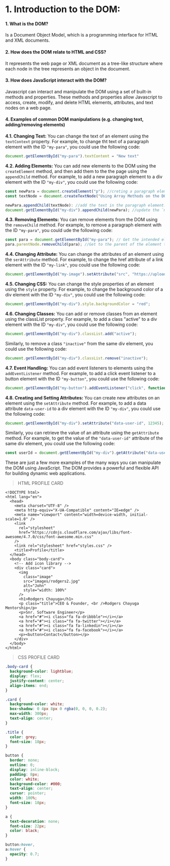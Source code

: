 # 1. Introduction to the DOM:
#### 1. What is the DOM?
Is a Document Object Model, which is a programming interface for HTML and XML documents.

#### 2. How does the DOM relate to HTML and CSS?
It represents the web page or XML document as a tree-like structure where each node in the tree represents an object in the document.

#### 3. How does JavaScript interact with the DOM?
Javascript can interact and manipulate the DOM using a set of built-in methods and properties. These methods and properties allow Javascript to access, create, modify, and delete HTML elements, attributes, and text nodes on a web page. 

#### 4. Examples of common DOM manipulations (e.g. changing text, adding/removing elements)
**4.1. Changing Text:** You can change the text of an element using the `textContext` property.
For example, to change tht text of a paragraph element with the ID `"my-para"`, you could use the following code:

```Javascript
document.getElementById("my-para").textContent = "New text"
```

**4.2. Adding Elements:** You can add new elements to the DOM using the `createElement` method, and then add them to the the page using the `appendChild` method. For example, to add a new paragraph element to a div element with the ID `"my-div"`, you could use the following code:

```Javascript
const newPara = document.createElement("p"); //creting a paragraph element
const textNode = document.createTextNode("Using Array Methods on the DOM in Asynchronous JavaScript."); // add text or paragraph

newPara.appendChild(textNode): //add the text in the paragraph element.
document.getElementById("my-div").appendChild(newPara); //update the `my-div` ID with the new paragaraph.
```

**4.3. Removing Elements:** You can remove elements from the DOM using the `removeChild` method. For example, to remove a paragraph element with the ID `"my-para"`, you could ude the following code: 

```Javascript
const para = document.getElementById("my-para"); // Get the intended element by it's ID name
para.parentNode.removeChild(para); //Get to the parent of the element to be removed, and specify the child to be removed.
```

**4.4. Changing Attribute:** You can change the attributes of an element using the `serAttribute` method. For example, to change the href attribute of a link element with the ID `"my-link"`, you could use the following code:

```Javascript
document.getElementById("my-image").setAttribute("src", "https://upload.wikimedia.org/wikipedia/commons/6/6a/JavaScript-logo.png");
```


**4.5. Changing CSS:** You can change the style properties of an element using the `style` property. For example, to change the background color of a div element with the ID `"my-div"`, you could use the following code:

```Javascript
document.getElementById("my-div").style.backgroundColor = "red";
````

**4.6. Changing Classes:** You can add or remove classes from an element using the classList property. For example, to add a class "active" to a div element with the ID `"my-div"`, you could use the following code:

```Javascript
document.getElementById("my-div").classList.add("active");
````

Similarly, to remove a class `"inactive"` from the same div element, you could use the following code:

```Javascript
document.getElementById("my-div").classList.remove("inactive");
````

**4.7. Event Handling:** You can add event listeners to elements using the `addEventListener` method. For example, to add a click event listener to a button element with the ID `"my-button"`, you could use the following code:

```Javascript
document.getElementById("my-button").addEventListener("click", function() {alert("Button clicked")}); // the addEventListener takes in two arguments, the event in this case it is a click, and a function that throws an alert message.
````

**4.8. Creating and Setting Attributes:** You can create new attributes on an element using the `setAttribute` method. For example, to add a data attribute `data-user-id` to a div element with the ID `"my-div"`, you could use the following code:

```Javascript
document.getElementById("my-div").setAttribute("data-user-id", 12345); // setAttribute takes in two arguments the key of the attribute in this case is "data-user-id" and it's value, in this case "12345"
````

Similarly, you can retrieve the value of an attribute using the `getAttribute` method. For example, to get the value of the `"data-user-id"` attribute of the same div element, you could use the following code:

```Javascript
const userId = document.getElementById("my-div").getAttribute("data-user-id");
````

These are just a few more examples of the many ways you can manipulate the DOM using JavaScript. The DOM provides a powerful and flexible API for building dynamic web applications.

>HTML PROFILE CARD

```HTML5
<!DOCTYPE html>
<html lang="en">
  <head>
    <meta charset="UTF-8" />
    <meta http-equiv="X-UA-Compatible" content="IE=edge" />
    <meta name="viewport" content="width=device-width, initial-scale=1.0" />
    <link
      rel="stylesheet"
      href="https://cdnjs.cloudflare.com/ajax/libs/font-awesome/4.7.0/css/font-awesome.min.css"
    />
    <link rel="stylesheet" href="styles.css" />
    <title>Profile</title>
  </head>
  <body class="body-card">
    <!-- Add icon library -->
    <div class="card">
      <img
        class="image"
        src="images/rodgers2.jpg"
        alt="John"
        style="width: 100%"
      />
      <h1>Rodgers Chayuga</h1>
      <p class="title">CEO & Founder, <br />Rodgers Chayuga Mentorship</p>
      <p>Snr. Software Engineer</p>
      <a href="#"><i class="fa fa-dribbble"></i></a>
      <a href="#"><i class="fa fa-twitter"></i></a>
      <a href="#"><i class="fa fa-linkedin"></i></a>
      <a href="#"><i class="fa fa-facebook"></i></a>
      <p><button>Contact</button></p>
    </div>
  </body>
</html>

```

>CSS PROFILE CARD

```CSS
.body-card {
  background-color: lightblue;
  display: flex;
  justify-content: center;
  align-items: end;
}

.card {
  background-color: white;
  box-shadow: 0 4px 8px 0 rgba(0, 0, 0, 0.2);
  max-width: 300px;
  text-align: center;
}

.title {
  color: grey;
  font-size: 18px;
}

button {
  border: none;
  outline: 0;
  display: inline-block;
  padding: 8px;
  color: white;
  background-color: #000;
  text-align: center;
  cursor: pointer;
  width: 100%;
  font-size: 18px;
}

a {
  text-decoration: none;
  font-size: 22px;
  color: black;
}

button:hover,
a:hover {
  opacity: 0.7;
}

```
